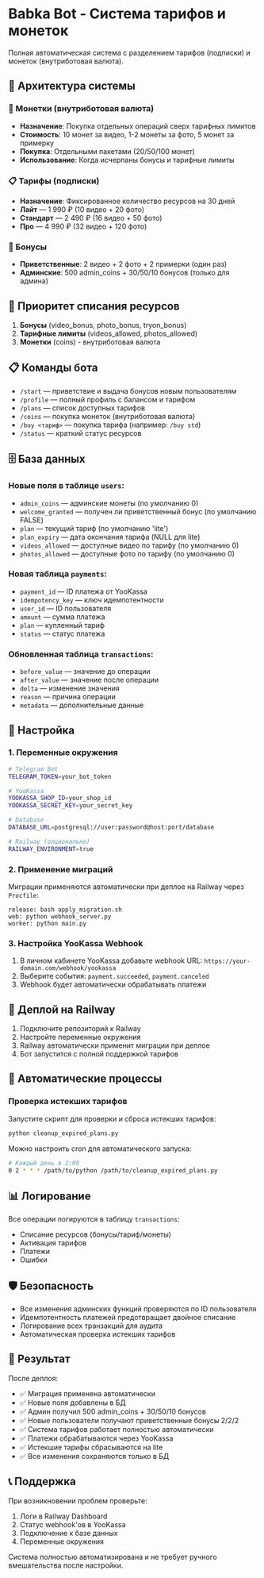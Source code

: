 # Babka Bot - Система тарифов и монеток

Полная автоматическая система с разделением тарифов (подписки) и монеток (внутриботовая валюта).

## 🚀 Архитектура системы

### 💎 Монетки (внутриботовая валюта)
- **Назначение**: Покупка отдельных операций сверх тарифных лимитов
- **Стоимость**: 10 монет за видео, 1-2 монеты за фото, 5 монет за примерку
- **Покупка**: Отдельными пакетами (20/50/100 монет)
- **Использование**: Когда исчерпаны бонусы и тарифные лимиты

### 📋 Тарифы (подписки)
- **Назначение**: Фиксированное количество ресурсов на 30 дней
- **Лайт** — 1 990 ₽ (10 видео + 20 фото)
- **Стандарт** — 2 490 ₽ (16 видео + 50 фото) 
- **Про** — 4 990 ₽ (32 видео + 120 фото)

### 🎁 Бонусы
- **Приветственные**: 2 видео + 2 фото + 2 примерки (один раз)
- **Админские**: 500 admin_coins + 30/50/10 бонусов (только для админа)

## 🔄 Приоритет списания ресурсов

1. **Бонусы** (video_bonus, photo_bonus, tryon_bonus)
2. **Тарифные лимиты** (videos_allowed, photos_allowed)  
3. **Монетки** (coins) - внутриботовая валюта

## 📋 Команды бота

- `/start` — приветствие и выдача бонусов новым пользователям
- `/profile` — полный профиль с балансом и тарифом
- `/plans` — список доступных тарифов
- `/coins` — покупка монеток (внутриботовая валюта)
- `/buy <тариф>` — покупка тарифа (например: `/buy std`)
- `/status` — краткий статус ресурсов

## 🗄️ База данных

### Новые поля в таблице `users`:
- `admin_coins` — админские монеты (по умолчанию 0)
- `welcome_granted` — получен ли приветственный бонус (по умолчанию FALSE)
- `plan` — текущий тариф (по умолчанию 'lite')
- `plan_expiry` — дата окончания тарифа (NULL для lite)
- `videos_allowed` — доступные видео по тарифу (по умолчанию 0)
- `photos_allowed` — доступные фото по тарифу (по умолчанию 0)

### Новая таблица `payments`:
- `payment_id` — ID платежа от YooKassa
- `idempotency_key` — ключ идемпотентности
- `user_id` — ID пользователя
- `amount` — сумма платежа
- `plan` — купленный тариф
- `status` — статус платежа

### Обновленная таблица `transactions`:
- `before_value` — значение до операции
- `after_value` — значение после операции
- `delta` — изменение значения
- `reason` — причина операции
- `metadata` — дополнительные данные

## 🔧 Настройка

### 1. Переменные окружения
```bash
# Telegram Bot
TELEGRAM_TOKEN=your_bot_token

# YooKassa
YOOKASSA_SHOP_ID=your_shop_id
YOOKASSA_SECRET_KEY=your_secret_key

# Database
DATABASE_URL=postgresql://user:password@host:port/database

# Railway (опционально)
RAILWAY_ENVIRONMENT=true
```

### 2. Применение миграций
Миграции применяются автоматически при деплое на Railway через `Procfile`:

```procfile
release: bash apply_migration.sh
web: python webhook_server.py
worker: python main.py
```

### 3. Настройка YooKassa Webhook
1. В личном кабинете YooKassa добавьте webhook URL: `https://your-domain.com/webhook/yookassa`
2. Выберите события: `payment.succeeded`, `payment.canceled`
3. Webhook будет автоматически обрабатывать платежи

## 🚀 Деплой на Railway

1. Подключите репозиторий к Railway
2. Настройте переменные окружения
3. Railway автоматически применит миграции при деплое
4. Бот запустится с полной поддержкой тарифов

## 🔄 Автоматические процессы

### Проверка истекших тарифов
Запустите скрипт для проверки и сброса истекших тарифов:

```bash
python cleanup_expired_plans.py
```

Можно настроить cron для автоматического запуска:
```bash
# Каждый день в 2:00
0 2 * * * /path/to/python /path/to/cleanup_expired_plans.py
```

## 📊 Логирование

Все операции логируются в таблицу `transactions`:
- Списание ресурсов (бонусы/тариф/монеты)
- Активация тарифов
- Платежи
- Ошибки

## 🛡️ Безопасность

- Все изменения админских функций проверяются по ID пользователя
- Идемпотентность платежей предотвращает двойное списание
- Логирование всех транзакций для аудита
- Автоматическая проверка истекших тарифов

## 🎯 Результат

После деплоя:
- ✅ Миграция применена автоматически
- ✅ Новые поля добавлены в БД
- ✅ Админ получил 500 admin_coins + 30/50/10 бонусов
- ✅ Новые пользователи получают приветственные бонусы 2/2/2
- ✅ Система тарифов работает полностью автоматически
- ✅ Платежи обрабатываются через YooKassa
- ✅ Истекшие тарифы сбрасываются на lite
- ✅ Все изменения сохраняются только в БД

## 📞 Поддержка

При возникновении проблем проверьте:
1. Логи в Railway Dashboard
2. Статус webhook'ов в YooKassa
3. Подключение к базе данных
4. Переменные окружения

Система полностью автоматизирована и не требует ручного вмешательства после настройки.

